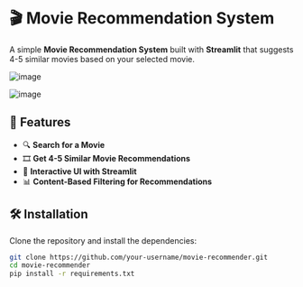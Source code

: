 # 🎬 Movie Recommendation System  

A simple **Movie Recommendation System** built with **Streamlit** that suggests 4-5 similar movies based on your selected movie.  

![image](https://github.com/user-attachments/assets/540fa1d2-30a4-471b-9ce2-9adf911df9ad)


![image](https://github.com/user-attachments/assets/53745411-4d71-4ebf-9a5b-a78eaf74a140)

## 🚀 Features  

- 🔍 **Search for a Movie**  
- 🎞️ **Get 4-5 Similar Movie Recommendations**  
- 🎨 **Interactive UI with Streamlit**  
- 📊 **Content-Based Filtering for Recommendations**  

## 🛠️ Installation  
Clone the repository and install the dependencies:  
```sh
git clone https://github.com/your-username/movie-recommender.git
cd movie-recommender
pip install -r requirements.txt
